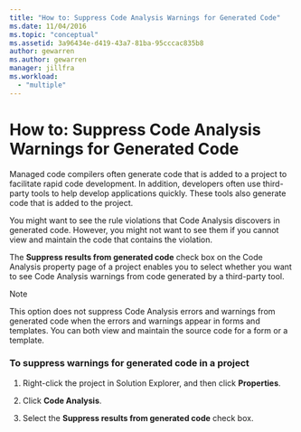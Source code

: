 ```yaml
---
title: "How to: Suppress Code Analysis Warnings for Generated Code"
ms.date: 11/04/2016
ms.topic: "conceptual"
ms.assetid: 3a96434e-d419-43a7-81ba-95cccac835b8
author: gewarren
ms.author: gewarren
manager: jillfra
ms.workload:
  - "multiple"
---
```

# How to: Suppress Code Analysis Warnings for Generated Code
Managed code compilers often generate code that is added to a project to facilitate rapid code development. In addition, developers often use third-party tools to help develop applications quickly. These tools also generate code that is added to the project.

 You might want to see the rule violations that Code Analysis discovers in generated code. However, you might not want to see them if you cannot view and maintain the code that contains the violation.

 The **Suppress results from generated code** check box on the Code Analysis property page of a project enables you to select whether you want to see Code Analysis warnings from code generated by a third-party tool.

> [!NOTE]
> This option does not suppress Code Analysis errors and warnings from generated code when the errors and warnings appear in forms and templates. You can both view and maintain the source code for a form or a template.

### To suppress warnings for generated code in a project

1. Right-click the project in Solution Explorer, and then click **Properties**.

2. Click **Code Analysis**.

3. Select the **Suppress results from generated code** check box.
